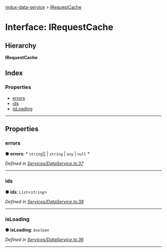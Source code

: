 [redux-data-service](../README.md) > [IRequestCache](../interfaces/irequestcache.md)

# Interface: IRequestCache

## Hierarchy

**IRequestCache**

## Index

### Properties

* [errors](irequestcache.md#errors)
* [ids](irequestcache.md#ids)
* [isLoading](irequestcache.md#isloading)

---

## Properties

<a id="errors"></a>

###  errors

**● errors**: * `string`[] &#124; `string` &#124; `any` &#124; `null`
*

*Defined in [Services/DataService.ts:37](https://github.com/Rediker-Software/redux-data-service/blob/6ea6c09/src/Services/DataService.ts#L37)*

___
<a id="ids"></a>

###  ids

**● ids**: *`List`<`string`>*

*Defined in [Services/DataService.ts:38](https://github.com/Rediker-Software/redux-data-service/blob/6ea6c09/src/Services/DataService.ts#L38)*

___
<a id="isloading"></a>

###  isLoading

**● isLoading**: *`boolean`*

*Defined in [Services/DataService.ts:36](https://github.com/Rediker-Software/redux-data-service/blob/6ea6c09/src/Services/DataService.ts#L36)*

___

